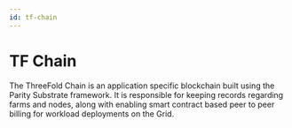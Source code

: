 ```yaml
---
id: tf-chain
---
```


# TF Chain

The ThreeFold Chain is an application specific blockchain built using the Parity Substrate framework. It is responsible for keeping records regarding farms and nodes, along with enabling smart contract based peer to peer billing for workload deployments on the Grid.
